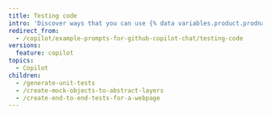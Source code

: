 ```yaml
---
title: Testing code
intro: 'Discover ways that you can use {% data variables.product.prodname_copilot %} to test your code.'
redirect_from:
  - /copilot/example-prompts-for-github-copilot-chat/testing-code
versions:
  feature: copilot
topics:
  - Copilot
children:
  - /generate-unit-tests
  - /create-mock-objects-to-abstract-layers
  - /create-end-to-end-tests-for-a-webpage
---
```

